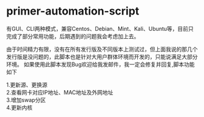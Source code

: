 # primer-automation-script
有GUI、CLI两种模式，兼容Centos、Debian、Mint、Kali、Ubuntu等，目前只完成了部分常用功能，后期遇到的问题我会考虑加上去。

由于时间精力有限，没有在所有发行版及不同版本上测试过，但上面我说的那几个发行版是没问题的，此脚本也是针对大用户群体环境而开发的，只能说满足大部分环境。
如果使用此脚本发现Bug欢迎给我发邮件，我一定会修复并回复,脚本功能如下<p>
1.更新源、更换源<br>
2.查看网卡对应IP地址、MAC地址及外网地址<br>
3.增加swap分区<br>
4.更新内核
